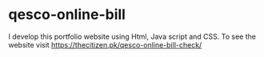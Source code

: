 # qesco-online-bill
I develop this portfolio website using Html, Java script and CSS. To see the website visit https://thecitizen.pk/qesco-online-bill-check/
